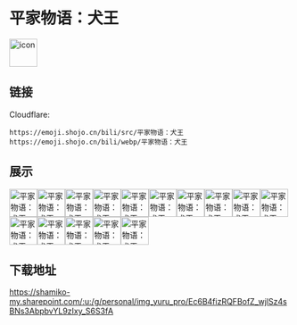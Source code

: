 # 平家物语：犬王
<img src="https://emoji.shojo.cn/bili/src/平家物语：犬王/icon.png" width="50" height="50" alt="icon">

## 链接
Cloudflare:
```
https://emoji.shojo.cn/bili/src/平家物语：犬王
https://emoji.shojo.cn/bili/webp/平家物语：犬王
```
## 展示
<img src="https://emoji.shojo.cn/bili/src/平家物语：犬王/平家物语：犬王-演奏.png" width="50" height="50" alt="平家物语：犬王-演奏"><img src="https://emoji.shojo.cn/bili/src/平家物语：犬王/平家物语：犬王-变身.png" width="50" height="50" alt="平家物语：犬王-变身"><img src="https://emoji.shojo.cn/bili/src/平家物语：犬王/平家物语：犬王-起飞.png" width="50" height="50" alt="平家物语：犬王-起飞"><img src="https://emoji.shojo.cn/bili/src/平家物语：犬王/平家物语：犬王-优雅.png" width="50" height="50" alt="平家物语：犬王-优雅"><img src="https://emoji.shojo.cn/bili/src/平家物语：犬王/平家物语：犬王-摆pose.png" width="50" height="50" alt="平家物语：犬王-摆pose"><img src="https://emoji.shojo.cn/bili/src/平家物语：犬王/平家物语：犬王-我名由我.png" width="50" height="50" alt="平家物语：犬王-我名由我"><img src="https://emoji.shojo.cn/bili/src/平家物语：犬王/平家物语：犬王-Come on.png" width="50" height="50" alt="平家物语：犬王-Come on"><img src="https://emoji.shojo.cn/bili/src/平家物语：犬王/平家物语：犬王-就是你了.png" width="50" height="50" alt="平家物语：犬王-就是你了"><img src="https://emoji.shojo.cn/bili/src/平家物语：犬王/平家物语：犬王-开心.png" width="50" height="50" alt="平家物语：犬王-开心"><img src="https://emoji.shojo.cn/bili/src/平家物语：犬王/平家物语：犬王-探头.png" width="50" height="50" alt="平家物语：犬王-探头"><img src="https://emoji.shojo.cn/bili/src/平家物语：犬王/平家物语：犬王-游泳.png" width="50" height="50" alt="平家物语：犬王-游泳"><img src="https://emoji.shojo.cn/bili/src/平家物语：犬王/平家物语：犬王-让我看看.png" width="50" height="50" alt="平家物语：犬王-让我看看"><img src="https://emoji.shojo.cn/bili/src/平家物语：犬王/平家物语：犬王-沉思.png" width="50" height="50" alt="平家物语：犬王-沉思"><img src="https://emoji.shojo.cn/bili/src/平家物语：犬王/平家物语：犬王-不情愿.png" width="50" height="50" alt="平家物语：犬王-不情愿"><img src="https://emoji.shojo.cn/bili/src/平家物语：犬王/平家物语：犬王-生气.png" width="50" height="50" alt="平家物语：犬王-生气">

## 下载地址

https://shamiko-my.sharepoint.com/:u:/g/personal/img_yuru_pro/Ec6B4fizRQFBofZ_wjlSz4sBNs3AbpbvYL9zIxy_S6S3fA